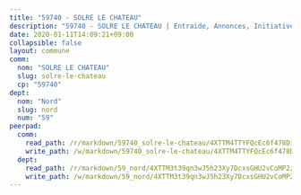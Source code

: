 ```yaml
---
title: "59740 - SOLRE LE CHATEAU"
description: "59740 - SOLRE LE CHATEAU | Entraide, Annonces, Initiatives"
date: 2020-01-11T14:09:21+09:00
collapsible: false
layout: commune
comm:
  nom: "SOLRE LE CHATEAU"
  slug: solre-le-chateau
  cp: "59740"
dept:
  nom: "Nord"
  slug: nord
  num: "59"
peerpad:
  comm:
    read_path: /r/markdown/59740_solre-le-chateau/4XTTM4TTYFQcEc6f478DiDLZXSvpFXAR6Dsqnyadb6RueiAgB
    write_path: /w/markdown/59740_solre-le-chateau/4XTTM4TTYFQcEc6f478DiDLZXSvpFXAR6Dsqnyadb6RueiAgB-K3TgTz4ZWuBYSdQLJxcCJm9FbzcbUo6Gx62USvz6DxnTpYJYwz3U9qUfWWmUepeEQ9QDzjitHg65fJhuWmCCqW3wFtB8G21mGNoqx5sYn6gaxBNqNwj848d1KPsg7TvrhQgoauBZ
  dept:
    read_path: /r/markdown/59_nord/4XTTM3t39qn3wJ5h23Xy7DcxsGHU2vCoMP2z3iS4TUn3TrtdJ
    write_path: /w/markdown/59_nord/4XTTM3t39qn3wJ5h23Xy7DcxsGHU2vCoMP2z3iS4TUn3TrtdJ-K3TgTuZGkuZqXfr6fpmH7pGsMT6ndvZQMyRDze5QBt7XScLWHoBi246kLoDKpTH2Yo4f3AFSSJqGc2ozvNww7qPLqsDjpvahxCbQ6F5znbfjp6kVgaDcTYc9LyhwSfYuCevnvZUQ
---
```


